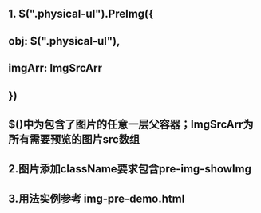 ## 1. $(".physical-ul").PreImg({
##        obj: $(".physical-ul"),
##        imgArr: ImgSrcArr
##    })
##    $()中为包含了图片的任意一层父容器；ImgSrcArr为所有需要预览的图片src数组
## 2.图片添加className要求包含pre-img-showImg
## 3.用法实例参考 img-pre-demo.html
